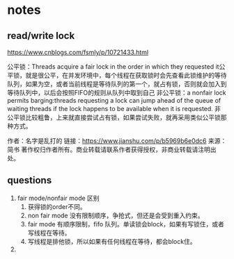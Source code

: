 # notes

## read/write lock 

https://www.cnblogs.com/fsmly/p/10721433.html

公平锁：Threads acquire a fair lock in the order in which they requested it公平锁，就是很公平，在并发环境中，每个线程在获取锁时会先查看此锁维护的等待队列，如果为空，或者当前线程是等待队列的第一个，就占有锁，否则就会加入到等待队列中，以后会按照FIFO的规则从队列中取到自己
非公平锁：a nonfair lock permits barging:threads requesting a lock can jump ahead of the queue of waiting threads if the lock happens to be available when it is requested.
非公平锁比较粗鲁，上来就直接尝试占有锁，如果尝试失败，就再采用类似公平锁那种方式。

作者：名字是乱打的
链接：https://www.jianshu.com/p/b5969b6e0dc6
来源：简书
著作权归作者所有。商业转载请联系作者获得授权，非商业转载请注明出处。

## questions

1. fair mode/nonfair mode 区别
   1. 获得锁的order不同。 
   2. non fair mode 没有限制顺序，争抢式，但还是会受到重入约束。
   3. fair mode 有顺序限制，fifo 队列。单读锁会block，如果有写锁住，或者写线程在等待。
   4. 写线程是排他锁，所以如果有任何线程在等待，都会block住。
2. 